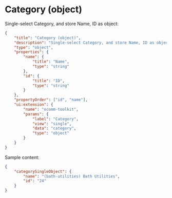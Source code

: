 # Category (object)

Single-select Category, and store Name, ID as object:

```json
{
	"title": "Category (object)",
	"description": "Single-select Category, and store Name, ID as object",
	"type": "object",
	"properties": {
		"name": {
			"title": "Name",
			"type": "string"
		},
		"id": {
			"title": "ID",
			"type": "string"
		}
	},
	"propertyOrder": ["id", "name"],
	"ui:extension": {
		"name": "ecomm-toolkit",
		"params": {
			"label": "Category",
			"view": "single",
			"data": "category",
			"type": "object"
		}
	}
}
```

Sample content:

```json
{
	"categorySingleObject": {
		"name": "(bath-utilities) Bath Utilities",
		"id": "24"
	}
}
```
